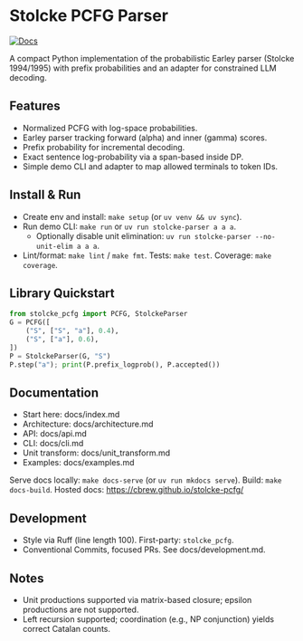 # Stolcke PCFG Parser

[![Docs](https://img.shields.io/badge/docs-mkdocs--material-blue)](https://cbrew.github.io/stolcke-pcfg/)

A compact Python implementation of the probabilistic Earley parser (Stolcke 1994/1995) with prefix probabilities and an adapter for constrained LLM decoding.

## Features
- Normalized PCFG with log-space probabilities.
- Earley parser tracking forward (alpha) and inner (gamma) scores.
- Prefix probability for incremental decoding.
- Exact sentence log-probability via a span-based inside DP.
- Simple demo CLI and adapter to map allowed terminals to token IDs.

## Install & Run
- Create env and install: `make setup` (or `uv venv && uv sync`).
- Run demo CLI: `make run` or `uv run stolcke-parser a a a`.
  - Optionally disable unit elimination: `uv run stolcke-parser --no-unit-elim a a a`.
- Lint/format: `make lint` / `make fmt`. Tests: `make test`. Coverage: `make coverage`.

## Library Quickstart
```python
from stolcke_pcfg import PCFG, StolckeParser
G = PCFG([
    ("S", ["S", "a"], 0.4),
    ("S", ["a"], 0.6),
])
P = StolckeParser(G, "S")
P.step("a"); print(P.prefix_logprob(), P.accepted())
```

## Documentation
- Start here: docs/index.md
- Architecture: docs/architecture.md
- API: docs/api.md
- CLI: docs/cli.md
- Unit transform: docs/unit_transform.md
- Examples: docs/examples.md

Serve docs locally: `make docs-serve` (or `uv run mkdocs serve`). Build: `make docs-build`. Hosted docs: https://cbrew.github.io/stolcke-pcfg/

## Development
- Style via Ruff (line length 100). First-party: `stolcke_pcfg`.
- Conventional Commits, focused PRs. See docs/development.md.

## Notes
- Unit productions supported via matrix-based closure; epsilon productions are not supported.
- Left recursion supported; coordination (e.g., NP conjunction) yields correct Catalan counts.

